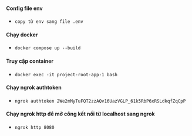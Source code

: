 #### Config file env
- `copy từ env sang file .env`
#### Chạy docker 
- `docker compose up --build`
#### Truy cập container
- `docker exec -it project-root-app-1 bash`
#### Chạy ngrok authtoken
- `ngrok authtoken 2We2mMyTuFQT2zzAQv16UazVGLP_61k5RbP6xRSLdkqfZqCpP`
#### Chạy ngrok http để mở cổng kết nối từ localhost sang ngrok
- `ngrok http 8080`